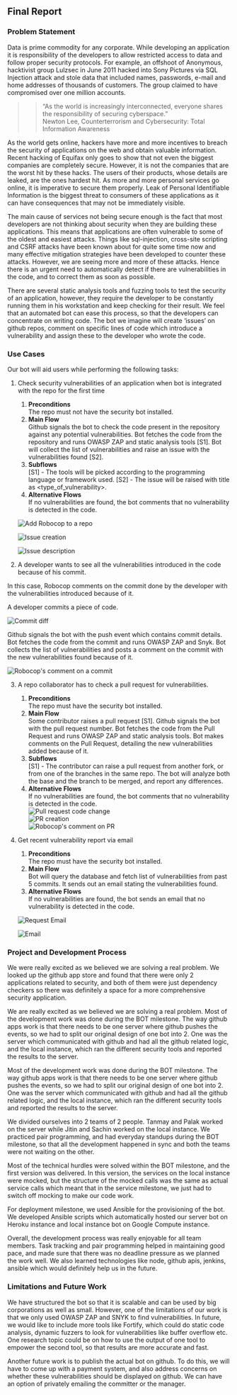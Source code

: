 ## Final Report

### Problem Statement
Data is prime commodity for any corporate. While developing an application it is responsibility of the developers to allow restricted access to data and follow proper security protocols. For example, an offshoot of Anonymous, hacktivist group Lulzsec in June 2011 hacked into Sony Pictures via SQL Injection attack and stole data that included names, passwords, e-mail and home addresses of thousands of customers. The group claimed to have compromised over one million accounts.

> >“As the world is increasingly interconnected, everyone shares the responsibility of securing cyberspace.”  
> > Newton Lee, Counterterrorism and Cybersecurity: Total Information Awareness

As the world gets online, hackers have more and more incentives to breach the security of applications on the web and obtain valuable information. Recent hacking of Equifax only goes to show that not even the biggest companies are completely secure. However, it is not the companies that are the worst hit by these hacks. The users of their products, whose details are leaked, are the ones hardest hit. As more and more personal services go online, it is imperative to secure them properly. Leak of Personal Identifiable Information is the biggest threat to consumers of these applications as it can have consequences that may not be immediately visible.

The main cause of services not being secure enough is the fact that most developers are not thinking about security when they are building these applications. This means that applications are often vulnerable to some of the oldest and easiest attacks. Things like sql-injection, cross-site scripting and CSRF attacks have been known about for quite some time now and many effective mitigation strategies have been developed to counter these attacks. However, we are seeing more and more of these attacks. Hence there is an urgent need to automatically detect if there are vulnerabilities in the code, and to correct them as soon as possible.

There are several static analysis tools and fuzzing tools to test the security of an application, however, they require the developer to be constantly running them in his workstation and keep checking for their result. We feel that an automated bot can ease this process, so that the developers can concentrate on writing code. The bot we imagine will create ‘issues’ on github repos, comment on specific lines of code which introduce a vulnerability and assign these to the developer who wrote the code.

### Use Cases

Our bot will aid users while performing the following tasks:

1. Check security vulnerabilities of an application when bot is integrated with the repo for the first time
    1. __Preconditions__  
    The repo must not have the security bot installed.
    2. __Main Flow__  
     Github signals the bot to check the code present in the repository against any potential vulnerabilities. Bot fetches the code from the repository and runs OWASP ZAP and static analysis tools [S1]. Bot will collect the list of vulnerabilities and raise an issue with the vulnerabilities found [S2].
    3. __Subflows__  
    [S1] - The tools will be picked according to the programming language or framework used.
    [S2] - The issue will be raised with title as <type_of_vulnerability>.
    4. __Alternative Flows__  
    If no vulnerabilities are found, the bot comments that no vulnerability is detected in the code.

    ![Add Robocop to a repo](screenshots/add_robocop.png)

    ![Issue creation](screenshots/issue_creation.png)

    ![Issue description](screenshots/issue_description.png)

2. A developer wants to see all the vulnerabilities introduced in the code because of his commit.

In this case, Robocop comments on the commit done by the developer with the vulnerabilities introduced because of it.

A developer commits a piece of code.

![Commit diff](screenshots/commit_diff.png)

Github signals the bot with the push event which contains commit details. Bot fetches the code from the commit and runs OWASP ZAP and Snyk. Bot collects the list of vulnerabilities and posts a comment on the commit with the new vulnerabilities found because of it.

![Robocop's comment on a commit](screenshots/robocop_comment.png)

3. A repo collaborator has to check a pull request for vulnerabilities.
      1. __Preconditions__  
       The repo must have the security bot installed.
      2. __Main Flow__  
       Some contributor raises a pull request [S1]. Github signals the bot with the pull request number. Bot fetches the code from the Pull Request and runs OWASP ZAP and static analysis tools. Bot makes comments on the Pull Request, detailing the new vulnerabilities added because of it.
      3. __Subflows__  
       [S1] - The contributor can raise a pull request from another fork, or from one of the branches in the same repo. The bot will analyze both the base and the branch to be merged, and report any differences.
      4. __Alternative Flows__  
       If no vulnerabilities are found, the bot comments that no vulnerability is detected in the code.  
       ![Pull request code change](screenshots/PR_code_change.png)  
       ![PR creation](screenshots/pull_request_created.png)  
       ![Robocop's comment on PR](screenshots/robocop_comment_on_PR.png)  

4. Get recent vulnerability report via email
    1. __Preconditions__  
      The repo must have the security bot installed.
    2. __Main Flow__  
      Bot will query the database and fetch list of vulnerabilities from past 5 commits. It sends out an email stating the vulnerabilities found.
    3. __Alternative Flows__  
      If no vulnerabilities are found, the bot sends an email that no vulnerability is detected in the code.

      ![Request Email](screenshots/request_email.png)

      ![Email](screenshots/email.png)

### Project and Development Process

We were really excited as we believed we are solving a real problem. We looked up the github app store and found that there were only 2 applications related to security, and both of them were just dependency checkers so there was definitely a space for a more comprehensive security application.

We are really excited as we believed we are solving a real problem. Most of the development work was done during the BOT milestone. The way github apps work is that there needs to be one server where github pushes the events, so we had to split our original design of one bot into 2. One was the server which communicated with github and had all the github related logic, and the local instance, which ran the different security tools and reported the results to the server.

Most of the development work was done during the BOT milestone. The way github apps work is that there needs to be one server where github pushes the events, so we had to split our original design of one bot into 2. One was the server which communicated with github and had all the github related logic, and the local instance, which ran the different security tools and reported the results to the server.

We divided ourselves into 2 teams of 2 people. Tanmay and Palak worked on the server while Jitin and Sachin worked on the local instance. We practiced pair programming, and had everyday standups during the BOT milestone, so that all the development happened in sync and both the teams were not waiting on the other.

Most of the technical hurdles were solved within the BOT milestone, and the first version was delivered. In this version, the services on the local instance were mocked, but the structure of the mocked calls was the same as actual service calls which meant that in the service milestone, we just had to switch off mocking to make our code work.

For deployment milestone, we used Ansible for the provisioning of the bot. We developed Ansible scripts which automatically hosted our server bot on Heroku instance and local instance bot on Google Compute instance.

Overall, the development process was really enjoyable for all team members. Task tracking and pair programming helped in maintaining good pace, and made sure that there was no deadline pressure as we planned the work well. We also learned technologies like node, github apis, jenkins, ansible which would definitely help us in the future.  


### Limitations and Future Work

We have structured the bot so that it is scalable and can be used by big corporations as well as small. However, one of the limitations of our work is that we only used OWASP ZAP and SNYK to find vulnerabilities. In future, we would like to include more tools like Fortify, which could do static code analysis, dynamic fuzzers to look for vulnerabilities like buffer overflow etc. One research topic could be on how to use the output of one tool to empower the second tool, so that results are more accurate and fast.

Another future work is to publish the actual bot on github. To do this, we will have to come up with a payment system, and also address concerns on whether these vulnerabilities should be displayed on github. We can have an option of privately emailing the committer or the manager.
